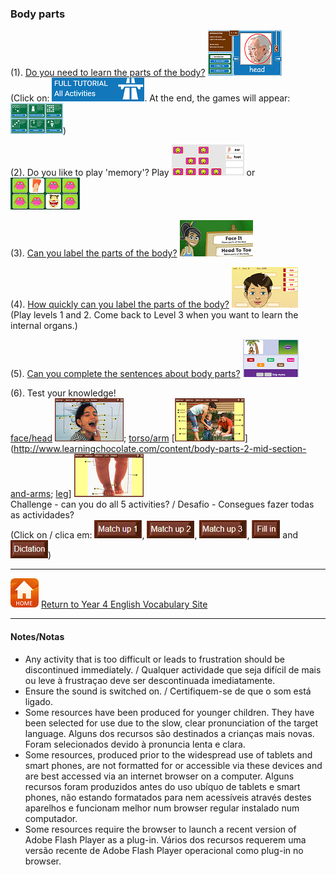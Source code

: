 ### Body parts 

(1). [Do you need to learn the parts of the body?](https://www.englishactivities.net/englishlessons?topic=Body%20-%20parts%20of%20the%20body&level=primary) [![eabp](/images/eabp.PNG)](https://www.englishactivities.net/englishlessons?topic=Body%20-%20parts%20of%20the%20body&level=primary)  
(Click on: ![eatt](/images/eatt.PNG). At the end, the games will appear: ![eagm](/images/eagm.PNG))

(2). Do you like to play 'memory'? Play [![bpme2](/images/bpme2.PNG)](https://www.eslgamesplus.com/body-parts-esl-vocabulary-memory-game/) or [![bpme0](/images/bpme0.PNG)](https://www.freddiesville.com/games/body-parts-memory-game/)

(3). [Can you label the parts of the body?](http://www.getinthezone.org.uk/schools/ages-4-11/ages-4-5/game-brilliant-bodies/) [![bbod](/images/bbod.PNG)](http://www.getinthezone.org.uk/schools/ages-4-11/ages-4-5/game-brilliant-bodies/)

(4). [How quickly can you label the parts of the body?](https://www.learninggamesforkids.com/health_games/body_parts/labeling.html) [![lgbp](/images/lgbp.PNG)](https://www.learninggamesforkids.com/health_games/body_parts/labeling.html)  
(Play levels 1 and 2. Come back to Level 3 when you want to learn the internal organs.)

(5). [Can you complete the sentences about body parts?](https://www.fredisalearns.com/games/body-parts-sentence-monkey-game/) [![smbp](/images/smbp.PNG)](https://www.fredisalearns.com/games/body-parts-sentence-monkey-game/)

(6). Test your knowledge!  
[face/head](http://www.learningchocolate.com/content/body-parts-1-head-and-face) [![lcbp](/images/lcbp.PNG)](http://www.learningchocolate.com/content/body-parts-1-head-and-face); [torso/arm](http://www.learningchocolate.com/content/body-parts-2-mid-section-and-arms) [![lcbp2](/images/lcbp2.PNG)](http://www.learningchocolate.com/content/body-parts-2-mid-section-and-arms; [leg](http://www.learningchocolate.com/content/body-parts-3-leg)] [![lcbp3](/images/lcbp3.PNG)](http://www.learningchocolate.com/content/body-parts-3-leg)  
Challenge - can you do all 5 activities? / Desafio - Consegues fazer todas as actividades?  
(Click on / clica em: ![lcmu1](/images/lcmu1.PNG), ![lcmu2](/images/lcmu2.PNG), ![lcmu3](/images/lcmu3.PNG), ![lcfi](/images/lcfi.PNG) and ![lcdi](/images/lcdi.PNG))

***
[![home](/images/home.PNG)](https://tangerina-pt.github.io/English/Year4_vocab) [Return to Year 4 English Vocabulary Site](https://tangerina-pt.github.io/English/Year4_vocab)

***

#### Notes/Notas
* Any activity that is too difficult or leads to frustration should be discontinued immediately. / Qualquer actividade que seja difícil de mais ou leve à frustraçao deve ser descontinuada imediatamente.
* Ensure the sound is switched on. / Certifiquem-se de que o som está ligado.
* Some resources have been produced for younger children. They have been selected for use due to the slow, clear pronunciation of the target language. Alguns dos recursos são destinados a crianças mais novas. Foram selecionados devido à pronuncia lenta e clara.
* Some resources, produced prior to the widespread use of tablets and smart phones, are not formatted for or accessible via these devices and are best accessed via an internet browser on a computer. Alguns recursos foram produzidos antes do uso ubíquo de tablets e smart phones, não estando formatados para nem acessíveis através destes aparelhos e funcionam melhor num browser regular instalado num computador.
* Some resources require the browser to launch a recent version of Adobe Flash Player as a plug-in. Vários dos recursos requerem uma versão recente de Adobe Flash Player operacional como plug-in no browser.
